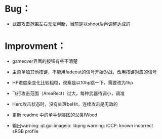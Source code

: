 # Bug：

- 武器攻击范围左右无法判断，当前是以shoot后再调整达成的

# Improvment：

- gameover界面的按钮有些不清楚
- 主菜单加其他按键，不能用fadeout的信号开始对战，改用按键对应的信号

- HP进度条变化比较粗糙，观察是以10hp跳一下，需要改为1hp
- 飞行攻击范围（AreaRect）过大，每种武器待调小，调准
- Hero攻击状态时，没有处理beHit，连续攻击是无敌的
- 更新 readme 中的单手剑类图的父类IWood
- 输出warning: qt.gui.imageio: libpng warning: iCCP: known incorrect sRGB profile
